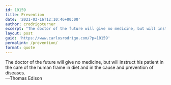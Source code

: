 ```yaml
---
id: 10159
title: Prevention
date: '2021-03-16T12:10:46+00:00'
author: crodrigoturner
excerpt: "The doctor of the future will give no medicine, but will instruct his patient in the care of the human frame in diet and in the cause and prevention of diseases.\n—Thomas Edison"
layout: post
guid: 'https://www.carlosrodrigo.com/?p=10159'
permalink: /prevention/
format: quote
---
```


The doctor of the future will give no medicine, but will instruct his patient in the care of the human frame in diet and in the cause and prevention of diseases.  
—Thomas Edison